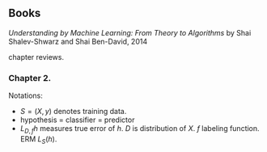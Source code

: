 
## Books

*Understanding by Machine Learning: From Theory to Algorithms* by Shai Shalev-Shwarz and Shai Ben-David, 2014

chapter reviews. 
### Chapter 2. 
Notations: 
* $S=(X, y)$ denotes training data.
* hypothesis = classifier = predictor 
* $L_{D,f}h$ measures true error of $h$. $D$ is distribution of $X$. $f$ labeling function. ERM $L_S(h)$.

